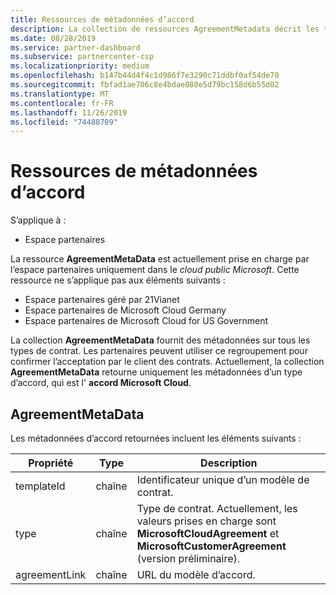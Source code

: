 ```yaml
---
title: Ressources de métadonnées d’accord
description: La collection de ressources AgreementMetadata décrit les types de contrat que les partenaires peuvent utiliser pour fournir la confirmation de l’acceptation du client.
ms.date: 08/28/2019
ms.service: partner-dashboard
ms.subservice: partnercenter-csp
ms.localizationpriority: medium
ms.openlocfilehash: b147b44d4f4c1d986f7e3290c71ddbf0af54de70
ms.sourcegitcommit: fbfad1ae706c8e4bdae080e5d79bc158d6b55d02
ms.translationtype: MT
ms.contentlocale: fr-FR
ms.lasthandoff: 11/26/2019
ms.locfileid: "74488709"
---
```

# <a name="agreement-metadata-resources"></a>Ressources de métadonnées d’accord

S’applique à :

- Espace partenaires

La ressource **AgreementMetaData** est actuellement prise en charge par l’espace partenaires uniquement dans le *cloud public Microsoft*. Cette ressource ne s’applique pas aux éléments suivants :

- Espace partenaires géré par 21Vianet
- Espace partenaires de Microsoft Cloud Germany
- Espace partenaires de Microsoft Cloud for US Government

La collection **AgreementMetaData** fournit des métadonnées sur tous les types de contrat. Les partenaires peuvent utiliser ce regroupement pour confirmer l’acceptation par le client des contrats. Actuellement, la collection **AgreementMetaData** retourne uniquement les métadonnées d’un type d’accord, qui est l' **accord Microsoft Cloud**.

## <a name="agreementmetadata"></a>AgreementMetaData

Les métadonnées d’accord retournées incluent les éléments suivants :

| Propriété      | Type               | Description                                                                       |
|---------------|--------------------|-----------------------------------------------------------------------------------|
| templateId    | chaîne             | Identificateur unique d’un modèle de contrat.                                       |
| type          | chaîne             | Type de contrat. Actuellement, les valeurs prises en charge sont **MicrosoftCloudAgreement** et **MicrosoftCustomerAgreement** (version préliminaire). |
| agreementLink | chaîne             | URL du modèle d’accord.                                                    |
